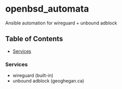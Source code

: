 # openbsd_automata
Ansible automation for wireguard + unbound adblock

## Table of Contents
 - [Services](services)

### Services 
 - wireguard (built-in)
 - unbound adblock (geoghegan.ca)
